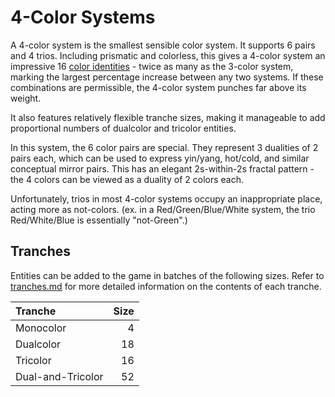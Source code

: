# 4-Color Systems

A 4-color system is the smallest sensible color system. It supports 6 pairs and 4 trios. Including prismatic and colorless, this gives a 4-color system an impressive 16 [color identities](./../color-identities.md) - twice as many as the 3-color system, marking the largest percentage increase between any two systems. If these combinations are permissible, the 4-color system punches far above its weight.

It also features relatively flexible tranche sizes, making it manageable to add proportional numbers of dualcolor and tricolor entities.

In this system, the 6 color pairs are special. They represent 3 dualities of 2 pairs each, which can be used to express yin/yang, hot/cold, and similar conceptual mirror pairs. This has an elegant 2s-within-2s fractal pattern - the 4 colors can be viewed as a duality of 2 colors each.

Unfortunately, trios in most 4-color systems occupy an inappropriate place, acting more as not-colors. (ex. in a Red/Green/Blue/White system, the trio Red/White/Blue is essentially "not-Green".)

## Tranches

Entities can be added to the game in batches of the following sizes. Refer to [tranches.md](./../tranches.md) for more detailed information on the contents of each tranche.

| Tranche           | Size |
| :---------------- | ---: |
| Monocolor         |    4 |
| Dualcolor         |   18 |
| Tricolor          |   16 |
| Dual-and-Tricolor |   52 |
